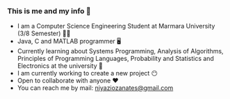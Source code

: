 ### This is me and my info :crossed_fingers:

- I am a Computer Science Engineering Student at Marmara University (3/8 Semester) :student:
- Java, C and MATLAB programmer :desktop_computer:
- Currently learning about Systems Programming, Analysis of Algorithms, Principles of Programming Languages, Probability and Statistics and Electronics at the university :open_book:
- I am currently working to create a new project :no_mouth:
- Open to collaborate with anyone :hearts:
- You can reach me by mail: niyaziozanates@gmail.com
